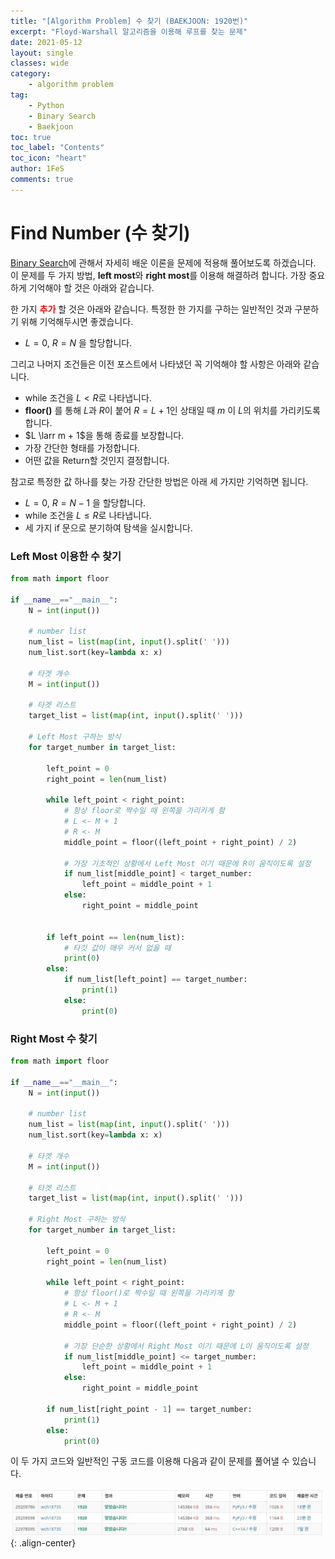 ```yaml
---
title: "[Algorithm Problem] 수 찾기 (BAEKJOON: 1920번)"
excerpt: "Floyd-Warshall 알고리즘을 이용해 루프를 찾는 문제"
date: 2021-05-12
layout: single
classes: wide
category:
    - algorithm problem
tag:
    - Python
    - Binary Search
    - Baekjoon
toc: true
toc_label: "Contents"
toc_icon: "heart"
author: 1FeS
comments: true
---
```


# Find Number (수 찾기)

[Binary Search](https://wch18735.github.io/algorithm/Binary_Search/)에 관해서 자세히 배운 이론을 문제에 적용해 풀어보도록 하겠습니다. 이 문제를 두 가지 방법, **left most**와 **right most**를 이용해 해결하려 합니다. 가장 중요하게 기억해야 할 것은 아래와 같습니다.

한 가지 <span style="color:red; font-weight: bold;">추가</span> 할 것은 아래와 같습니다. 특정한 한 가지를 구하는 일반적인 것과 구분하기 위해 기억해두시면 좋겠습니다.

- $L=0$, $R=N$ 을 할당합니다.

그리고 나머지 조건들은 이전 포스트에서 나타냈던 꼭 기억해야 할 사항은 아래와 같습니다.

- while 조건을 $L < R$로 나타냅니다.
- **floor()** 를 통해 $L$과 $R$이 붙어 $R = L + 1$인 상태일 때 $m$ 이 $L$의 위치를 가리키도록 합니다.
- $L \larr m + 1$을 통해 종료를 보장합니다.
- 가장 간단한 형태를 가정합니다.
- 어떤 값을 Return할 것인지 결정합니다.

참고로 특정한 값 하나를 찾는 가장 간단한 방법은 아래 세 가지만 기억하면 됩니다.

- $L=0$, $R= N - 1$ 을 할당합니다.
- while 조건을 $L \le R$로 나타냅니다.
- 세 가지 if 문으로 분기하여 탐색을 실시합니다.

### Left Most 이용한 수 찾기

```python
from math import floor

if __name__=="__main__":
    N = int(input())

    # number list
    num_list = list(map(int, input().split(' ')))
    num_list.sort(key=lambda x: x)

    # 타겟 개수
    M = int(input())

    # 타겟 리스트
    target_list = list(map(int, input().split(' ')))

    # Left Most 구하는 방식
    for target_number in target_list:

        left_point = 0
        right_point = len(num_list)

        while left_point < right_point:
            # 항상 floor로 짝수일 때 왼쪽을 가리키게 함
            # L <- M + 1
            # R <- M
            middle_point = floor((left_point + right_point) / 2)

            # 가장 기초적인 상황에서 Left Most 이기 때문에 R이 움직이도록 설정
            if num_list[middle_point] < target_number:
                left_point = middle_point + 1
            else:
                right_point = middle_point


        if left_point == len(num_list):
            # 타깃 값이 매우 커서 없을 때
            print(0)
        else:
            if num_list[left_point] == target_number:
                print(1)
            else:
                print(0)
```

### Right Most 수 찾기

```python
from math import floor

if __name__=="__main__":
    N = int(input())

    # number list
    num_list = list(map(int, input().split(' ')))
    num_list.sort(key=lambda x: x)

    # 타겟 개수
    M = int(input())

    # 타겟 리스트
    target_list = list(map(int, input().split(' ')))

    # Right Most 구하는 방식
    for target_number in target_list:

        left_point = 0
        right_point = len(num_list)

        while left_point < right_point:
            # 항상 floor()로 짝수일 때 왼쪽을 가리키게 함
            # L <- M + 1
            # R <- M
            middle_point = floor((left_point + right_point) / 2)

            # 가장 단순한 상황에서 Right Most 이기 때문에 L이 움직이도록 설정
            if num_list[middle_point] <= target_number:
                left_point = middle_point + 1
            else:
                right_point = middle_point

        if num_list[right_point - 1] == target_number:
            print(1)
        else:
            print(0)
```

이 두 가지 코드와 일반적인 구동 코드를 이용해 다음과 같이 문제를 풀어낼 수 있습니다.

![find number correct](/_img/2021-05-12/find_number_correct.jpg){: .align-center}